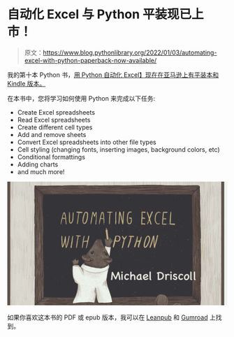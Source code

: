 # 自动化 Excel 与 Python 平装现已上市！

> 原文：<https://www.blog.pythonlibrary.org/2022/01/03/automating-excel-with-python-paperback-now-available/>

我的第十本 Python 书，[用 Python 自动化 Excel】现在在亚马逊上有平装本和 Kindle 版本。](https://www.amazon.com/Automating-Excel-Python-Processing-Spreadsheets/dp/B09M5551W2)

在本书中，您将学习如何使用 Python 来完成以下任务:

*   Create Excel spreadsheets
*   Read Excel spreadsheets
*   Create different cell types
*   Add and remove sheets
*   Convert Excel spreadsheets into other file types
*   Cell styling (changing fonts, inserting images, background colors, etc)
*   Conditional formattings
*   Adding charts
*   and much more!

[![Automating Excel with Python](img/46213a05ec1a85aeb727d2066f6b4dde.png)](https://www.amazon.com/Automating-Excel-Python-Processing-Spreadsheets/dp/B09M5551W2)

如果你喜欢这本书的 PDF 或 epub 版本，我可以在 [Leanpub](https://leanpub.com/openpyxl) 和 [Gumroad](https://driscollis.gumroad.com/l/openpyxl) 上找到。